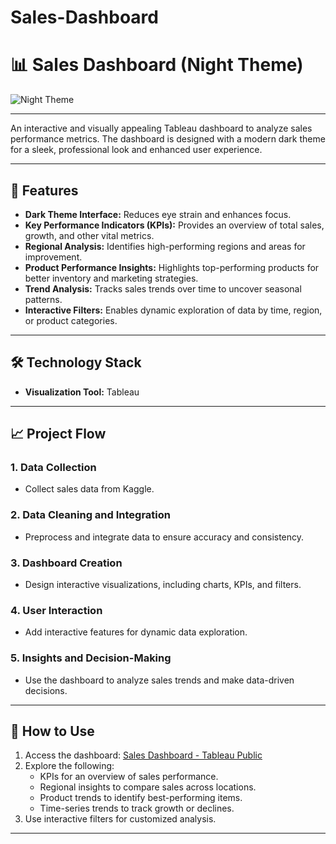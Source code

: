 # Sales-Dashboard
# 📊 Sales Dashboard (Night Theme)
![Night Theme](https://github.com/user-attachments/assets/cbcba13c-88df-466b-9675-ec9f324c07f4)


---


An interactive and visually appealing Tableau dashboard to analyze sales performance metrics. The dashboard is designed with a modern dark theme for a sleek, professional look and enhanced user experience.

---

## 🌟 **Features**

- **Dark Theme Interface:** Reduces eye strain and enhances focus.
- **Key Performance Indicators (KPIs):** Provides an overview of total sales, growth, and other vital metrics.
- **Regional Analysis:** Identifies high-performing regions and areas for improvement.
- **Product Performance Insights:** Highlights top-performing products for better inventory and marketing strategies.
- **Trend Analysis:** Tracks sales trends over time to uncover seasonal patterns.
- **Interactive Filters:** Enables dynamic exploration of data by time, region, or product categories.
  
---

## 🛠️ **Technology Stack**

- **Visualization Tool:** Tableau

---

## 📈 **Project Flow**

### **1. Data Collection**
- Collect sales data from Kaggle.

### **2. Data Cleaning and Integration**
- Preprocess and integrate data to ensure accuracy and consistency.

### **3. Dashboard Creation**
- Design interactive visualizations, including charts, KPIs, and filters.

### **4. User Interaction**
- Add interactive features for dynamic data exploration.

### **5. Insights and Decision-Making**
- Use the dashboard to analyze sales trends and make data-driven decisions.

---

## 📝 **How to Use**

1. Access the dashboard: [Sales Dashboard - Tableau Public](https://public.tableau.com/app/profile/ashwin.suthar/viz/SalesDashboard_17277733311150/NightTheme)
2. Explore the following:
   - KPIs for an overview of sales performance.
   - Regional insights to compare sales across locations.
   - Product trends to identify best-performing items.
   - Time-series trends to track growth or declines.
3. Use interactive filters for customized analysis.

---



